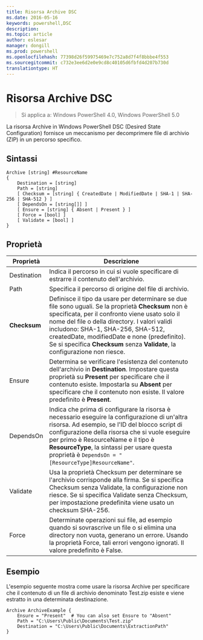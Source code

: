 ```yaml
---
title: Risorsa Archive DSC
ms.date: 2016-05-16
keywords: powershell,DSC
description: 
ms.topic: article
author: eslesar
manager: dongill
ms.prod: powershell
ms.openlocfilehash: 77398d26f59975469e7c752a8d7f4f8bbbe4f553
ms.sourcegitcommit: c732e3ee6d2e0e9cd8c40105d6fbfd4d207b730d
translationtype: HT
---
```

# <a name="dsc-archive-resource"></a>Risorsa Archive DSC

> Si applica a: Windows PowerShell 4.0, Windows PowerShell 5.0

La risorsa Archive in Windows PowerShell DSC (Desired State Configuration) fornisce un meccanismo per decomprimere file di archivio (ZIP) in un percorso specifico.

## <a name="syntax"></a>Sintassi 
```MOF
Archive [string] #ResourceName
{
    Destination = [string]
    Path = [string]
    [ Checksum = [string] { CreatedDate | ModifiedDate | SHA-1 | SHA-256 | SHA-512 } ]
    [ DependsOn = [string[]] ]
    [ Ensure = [string] { Absent | Present } ]
    [ Force = [bool] ]
    [ Validate = [bool] ]
}
```

## <a name="properties"></a>Proprietà

|  Proprietà  |  Descrizione   | 
|---|---| 
| Destination| Indica il percorso in cui si vuole specificare di estrarre il contenuto dell'archivio.| 
| Path| Specifica il percorso di origine del file di archivio.| 
| __Checksum__| Definisce il tipo da usare per determinare se due file sono uguali. Se la proprietà __Checksum__ non è specificata, per il confronto viene usato solo il nome del file o della directory. I valori validi includono: SHA-1, SHA-256, SHA-512, createdDate, modifiedDate e none (predefinito). Se si specifica __Checksum__ senza __Validate__, la configurazione non riesce.| 
| Ensure| Determina se verificare l'esistenza del contenuto dell'archivio in __Destination__. Impostare questa proprietà su __Present__ per specificare che il contenuto esiste. Impostarla su __Absent__ per specificare che il contenuto non esiste. Il valore predefinito è __Present__.| 
| DependsOn | Indica che prima di configurare la risorsa è necessario eseguire la configurazione di un'altra risorsa. Ad esempio, se l'ID del blocco script di configurazione della risorsa che si vuole eseguire per primo è ResourceName e il tipo è __ResourceType__, la sintassi per usare questa proprietà è `DependsOn = "[ResourceType]ResourceName"`.| 
| Validate| Usa la proprietà Checksum per determinare se l'archivio corrisponde alla firma. Se si specifica Checksum senza Validate, la configurazione non riesce. Se si specifica Validate senza Checksum, per impostazione predefinita viene usato un checksum SHA-256.| 
| Force| Determinate operazioni sui file, ad esempio quando si sovrascrive un file o si elimina una directory non vuota, generano un errore. Usando la proprietà Force, tali errori vengono ignorati. Il valore predefinito è False.| 

## <a name="example"></a>Esempio

L'esempio seguente mostra come usare la risorsa Archive per specificare che il contenuto di un file di archivio denominato Test.zip esiste e viene estratto in una determinata destinazione.

```
Archive ArchiveExample {
    Ensure = "Present"  # You can also set Ensure to "Absent"
    Path = "C:\Users\Public\Documents\Test.zip"
    Destination = "C:\Users\Public\Documents\ExtractionPath"
} 
```

